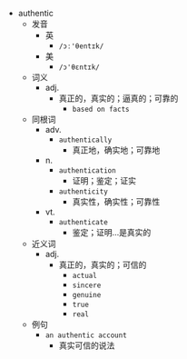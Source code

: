 - authentic
  - 发音
    - 英
      - `/ɔː'θentɪk/`
    - 美
      - `/ɔ'θɛntɪk/`
  - 词义
    - adj.
      - 真正的，真实的；逼真的；可靠的
        - `based on facts`
  - 同根词
    - adv.
      - `authentically`
        - 真正地，确实地；可靠地
    - n.
      - `authentication`
        - 证明；鉴定；证实
      - `authenticity`
        - 真实性，确实性；可靠性
    - vt.
      - `authenticate`
        - 鉴定；证明…是真实的
  - 近义词
    - adj.
      - 真正的，真实的；可信的
        - `actual`
        - `sincere`
        - `genuine`
        - `true`
        - `real`
  - 例句
    - `an authentic account`
      - 真实可信的说法

